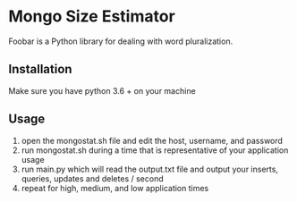 # Mongo Size Estimator

Foobar is a Python library for dealing with word pluralization.

## Installation

Make sure you have python 3.6 + on your machine

## Usage

1. open the mongostat.sh file and edit the host, username, and password
2. run mongostat.sh during a time that is representative of your application usage
3. run main.py which will read the output.txt file and output your inserts, queries, updates and deletes / second
4. repeat for high, medium, and low application times
